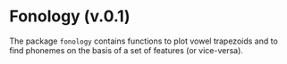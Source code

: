 # Fonology (v.0.1)

The package `fonology` contains functions to plot vowel trapezoids and to find phonemes on the basis of a set of features (or vice-versa).
